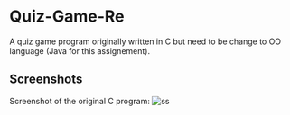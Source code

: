 # Quiz-Game-Re
A quiz game program originally written in C but need to be change to OO language (Java for this assignement).

## Screenshots

Screenshot of the original C program:
![ss](Quizgame_ori_ss.PNG)
